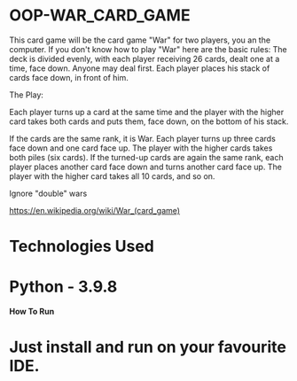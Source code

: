 # OOP-WAR_CARD_GAME

 This card game will be the card game "War" for two players, you an the computer. 
If you don't know how to play "War" here are the basic rules:
The deck is divided evenly, with each player receiving 26 cards, dealt one at a time,
face down. Anyone may deal first. Each player places his stack of cards face down,
in front of him.

The Play:

Each player turns up a card at the same time and the player with the higher card
takes both cards and puts them, face down, on the bottom of his stack.

If the cards are the same rank, it is War. Each player turns up three cards face
down and one card face up. The player with the higher cards takes both piles
(six cards). If the turned-up cards are again the same rank, each player places
another card face down and turns another card face up. The player with the
higher card takes all 10 cards, and so on.

Ignore "double" wars

https://en.wikipedia.org/wiki/War_(card_game)

# Technologies Used
# Python - 3.9.8

**How To Run**
# Just install and run on your favourite IDE.
